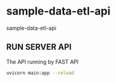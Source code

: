 # sample-data-etl-api

sample-data-etl-api

## RUN SERVER API

The API running by FAST API

```bash
uvicorn main:app --reload
```
